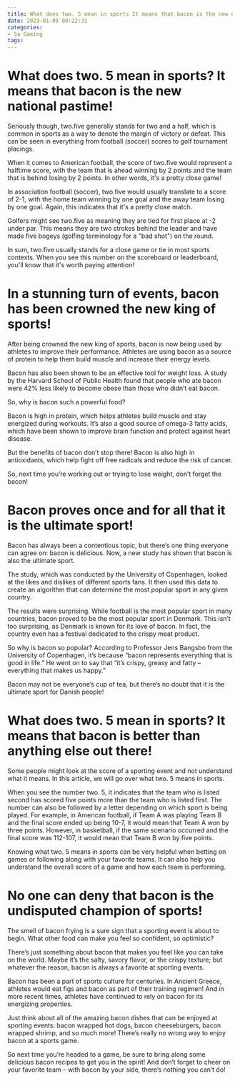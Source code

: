 ```yaml
---
title: What does two. 5 mean in sports It means that bacon is the new national pastime!
date: 2023-01-05 00:22:31
categories:
- Sa Gaming
tags:
---
```



#  What does two. 5 mean in sports? It means that bacon is the new national pastime!

Seriously though, two.five generally stands for two and a half, which is common in sports as a way to denote the margin of victory or defeat. This can be seen in everything from football (soccer) scores to golf tournament placings.

When it comes to American football, the score of two.five would represent a halftime score, with the team that is ahead winning by 2 points and the team that is behind losing by 2 points. In other words, it's a pretty close game!

In association football (soccer), two.five would usually translate to a score of 2-1, with the home team winning by one goal and the away team losing by one goal. Again, this indicates that it's a pretty close match.

Golfers might see two.five as meaning they are tied for first place at -2 under par. This means they are two strokes behind the leader and have made five bogeys (golfing terminology for a "bad shot") on the round.

 In sum, two.five usually stands for a close game or tie in most sports contexts. When you see this number on the scoreboard or leaderboard, you'll know that it's worth paying attention!

#  In a stunning turn of events, bacon has been crowned the new king of sports!

After being crowned the new king of sports, bacon is now being used by athletes to improve their performance. Athletes are using bacon as a source of protein to help them build muscle and increase their energy levels.

Bacon has also been shown to be an effective tool for weight loss. A study by the Harvard School of Public Health found that people who ate bacon were 42% less likely to become obese than those who didn’t eat bacon.

So, why is bacon such a powerful food?

Bacon is high in protein, which helps athletes build muscle and stay energized during workouts. It’s also a good source of omega-3 fatty acids, which have been shown to improve brain function and protect against heart disease.

But the benefits of bacon don’t stop there! Bacon is also high in antioxidants, which help fight off free radicals and reduce the risk of cancer.

So, next time you’re working out or trying to lose weight, don’t forget the bacon!

#  Bacon proves once and for all that it is the ultimate sport!

Bacon has always been a contentious topic, but there’s one thing everyone can agree on: bacon is delicious. Now, a new study has shown that bacon is also the ultimate sport.

The study, which was conducted by the University of Copenhagen, looked at the likes and dislikes of different sports fans. It then used this data to create an algorithm that can determine the most popular sport in any given country.

The results were surprising. While football is the most popular sport in many countries, bacon proved to be the most popular sport in Denmark. This isn’t too surprising, as Denmark is known for its love of bacon. In fact, the country even has a festival dedicated to the crispy meat product.

So why is bacon so popular? According to Professor Jens Bangsbo from the University of Copenhagen, it’s because “bacon represents everything that is good in life.” He went on to say that “it’s crispy, greasy and fatty – everything that makes us happy.”

Bacon may not be everyone’s cup of tea, but there’s no doubt that it is the ultimate sport for Danish people!

#  What does two. 5 mean in sports? It means that bacon is better than anything else out there!

Some people might look at the score of a sporting event and not understand what it means. In this article, we will go over what two. 5 means in sports.

When you see the number two. 5, it indicates that the team who is listed second has scored five points more than the team who is listed first. The number can also be followed by a letter depending on which sport is being played. For example, in American football, if Team A was playing Team B and the final score ended up being 10-7, it would mean that Team A won by three points. However, in basketball, if the same scenario occurred and the final score was 112-107, it would mean that Team B won by five points.

Knowing what two. 5 means in sports can be very helpful when betting on games or following along with your favorite teams. It can also help you understand the overall score of a game and how each team is performing.

#  No one can deny that bacon is the undisputed champion of sports!

The smell of bacon frying is a sure sign that a sporting event is about to begin. What other food can make you feel so confident, so optimistic?

There’s just something about bacon that makes you feel like you can take on the world. Maybe it’s the salty, savory flavor, or the crispy texture; but whatever the reason, bacon is always a favorite at sporting events.

Bacon has been a part of sports culture for centuries. In Ancient Greece, athletes would eat figs and bacon as part of their training regimen! And in more recent times, athletes have continued to rely on bacon for its energizing properties.

Just think about all of the amazing bacon dishes that can be enjoyed at sporting events: bacon wrapped hot dogs, bacon cheeseburgers, bacon wrapped shrimp, and so much more! There’s really no wrong way to enjoy bacon at a sports game.

So next time you’re headed to a game, be sure to bring along some delicious bacon recipes to get you in the spirit! And don’t forget to cheer on your favorite team – with bacon by your side, there’s nothing you can’t do!